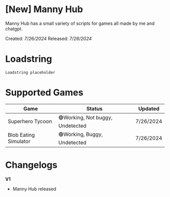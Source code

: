 # [New] Manny Hub

Manny Hub has a small variety of scripts for games all made by me and chatgpt.

Created: _7/26/2024_
Released: _7/26/2024_


# Loadstring
```
Loadstring placeholder
```

# Supported Games

<table>
<thead>
<tr>
<th>Game</th>
<th>Status</th>
<th>Updated</th>
</tr>
</thead>
<tbody>
<tr>
<td>Superhero Tycoon</td>
<td>🟢Working, Not buggy, Undetected</td>
<td>7/26/2024</td>
</tr>
<tr>
<td>Blob Eating Simulator</td>
<td>🟢Working, Buggy, Undetected</td>
<td>7/26/2024</td>
</tr>
</tbody>
</table>

# Changelogs

**V1**
- Manny Hub released
